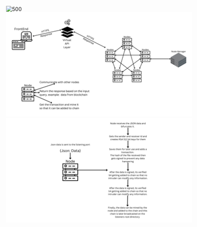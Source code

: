![500](Data%20changes.png)
![500](material/Nodes.png)
![500](material/how%20data%20is%20handled.png)
